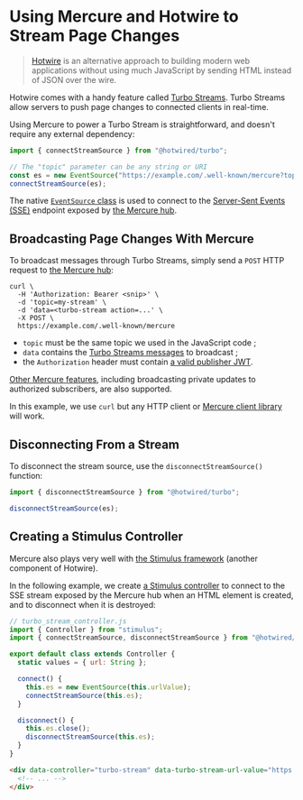 # Using Mercure and Hotwire to Stream Page Changes

> [Hotwire](https://hotwire.dev) is an alternative approach to building modern web applications without using much JavaScript by sending HTML instead of JSON over the wire.

Hotwire comes with a handy feature called [Turbo Streams](https://turbo.hotwire.dev/handbook/streams).
Turbo Streams allow servers to push page changes to connected clients in real-time.

Using Mercure to power a Turbo Stream is straightforward, and doesn't require any external dependency:

```javascript
import { connectStreamSource } from "@hotwired/turbo";

// The "topic" parameter can be any string or URI
const es = new EventSource("https://example.com/.well-known/mercure?topic=my-stream");
connectStreamSource(es);
```

The native [`EventSource` class](https://developer.mozilla.org/en-US/docs/Web/API/EventSource) is used to connect to the [Server-Sent Events (SSE)](https://developer.mozilla.org/en-US/docs/Web/API/Server-sent_events) endpoint exposed by [the Mercure hub](../hub/install.md).

## Broadcasting Page Changes With Mercure

To broadcast messages through Turbo Streams, simply send a `POST` HTTP request to [the Mercure hub](../hub/install.md):

    curl \
      -H 'Authorization: Bearer <snip>' \
      -d 'topic=my-stream' \
      -d 'data=<turbo-stream action=...' \
      -X POST \
      https://example.com/.well-known/mercure

* `topic` must be the same topic we used in the JavaScript code ;
* `data` contains the [Turbo Streams messages](https://turbo.hotwire.dev/handbook/streams#stream-messages-and-actions) to broadcast ;
* the `Authorization` header must contain [a valid publisher JWT](../../spec/mercure.md#publication).

[Other Mercure features](../../spec/mercure.md#publication), including broadcasting private updates to authorized subscribers, are also supported.

In this example, we use `curl` but any HTTP client or [Mercure client library](awesome.md#client-libraries) will work.

## Disconnecting From a Stream

To disconnect the stream source, use the `disconnectStreamSource()` function:

```javascript
import { disconnectStreamSource } from "@hotwired/turbo";

disconnectStreamSource(es);
```

## Creating a Stimulus Controller

Mercure also plays very well with [the Stimulus framework](https://stimulus.hotwire.dev/) (another component of Hotwire).

In the following example, we create [a Stimulus controller](https://stimulus.hotwire.dev/handbook/hello-stimulus#controllers-bring-html-to-life) to connect to the SSE stream exposed by the Mercure hub when an HTML element is created, and to disconnect when it is destroyed:

```javascript
// turbo_stream_controller.js
import { Controller } from "stimulus";
import { connectStreamSource, disconnectStreamSource } from "@hotwired/turbo";

export default class extends Controller {
  static values = { url: String };

  connect() {
    this.es = new EventSource(this.urlValue);
    connectStreamSource(this.es);
  }

  disconnect() {
    this.es.close();
    disconnectStreamSource(this.es);
  }
}
```

```html
<div data-controller="turbo-stream" data-turbo-stream-url-value="https://example.com/.well-known/mercure?topic=my-stream">
  <!-- ... -->
</div>
```
